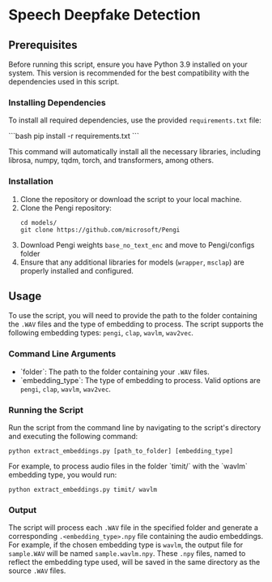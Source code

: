 # Speech Deepfake Detection


## Prerequisites

Before running this script, ensure you have Python 3.9 installed on your system. This version is recommended for the best compatibility with the dependencies used in this script.

### Installing Dependencies

To install all required dependencies, use the provided `requirements.txt` file:

\`\`\`bash
pip install -r requirements.txt
\`\`\`

This command will automatically install all the necessary libraries, including librosa, numpy, tqdm, torch, and transformers, among others.

### Installation

1. Clone the repository or download the script to your local machine.
2. Clone the Pengi repository:
   ```
   cd models/
   git clone https://github.com/microsoft/Pengi
   ```
3. Download Pengi weights `base_no_text_enc` and move to Pengi/configs folder
4. Ensure that any additional libraries for models (`wrapper`, `msclap`) are properly installed and configured.

## Usage

To use the script, you will need to provide the path to the folder containing the `.WAV` files and the type of embedding to process. The script supports the following embedding types: `pengi`, `clap`, `wavlm`, `wav2vec`.

### Command Line Arguments

- \`folder\`: The path to the folder containing your `.WAV` files.
- \`embedding_type\`: The type of embedding to process. Valid options are `pengi`, `clap`, `wavlm`, `wav2vec`.

### Running the Script

Run the script from the command line by navigating to the script's directory and executing the following command:

```
python extract_embeddings.py [path_to_folder] [embedding_type]
```

For example, to process audio files in the folder \`timit/\` with the \`wavlm\` embedding type, you would run:

```
python extract_embeddings.py timit/ wavlm
```


### Output

The script will process each `.WAV` file in the specified folder and generate a corresponding `.<embedding_type>.npy` file containing the audio embeddings. For example, if the chosen embedding type is `wavlm`, the output file for `sample.WAV` will be named `sample.wavlm.npy`. These `.npy` files, named to reflect the embedding type used, will be saved in the same directory as the source `.WAV` files.

